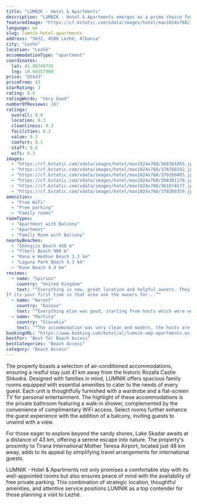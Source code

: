 ```yaml
---
title: "LUMNIK - Hotel & Apartments"
description: "LUMNIK - Hotel & Apartments emerges as a prime choice for travelers seeking both comfort and convenience in the heart of Lezhë."
featuredImage: "https://cf.bstatic.com/xdata/images/hotel/max1024x768/368381055.jpg?k=d2103db947cb8643faecff05dea507352cc29dda61061277e8e2513853e42224&o=&hp=1"
language: en
slug: lumnik-hotel-apartments
address: "SH32, 4500 Lezhë, Albania"
city: "Lezhë"
location: "Lezhë"
accommodationType: "apartment"
coordinates:
  lat: 41.80749735
  lng: 19.60357909
price: "US$43"
priceFrom: 43
starRating: 3
rating: 8.9
ratingWords: "Very Good"
numberOfReviews: 187
ratings:
  overall: 8.9
  location: 8.3
  cleanliness: 9.3
  facilities: 8.3
  value: 9.3
  comfort: 9.1
  staff: 9.6
  wifi: 8.3
images:
  - "https://cf.bstatic.com/xdata/images/hotel/max1024x768/368381055.jpg?k=d2103db947cb8643faecff05dea507352cc29dda61061277e8e2513853e42224&o=&hp=1"
  - "https://cf.bstatic.com/xdata/images/hotel/max1024x768/370260392.jpg?k=28e119364de9469b314f8c7f646be2e459954e5e9898ee2a3ba95f80b2dc8080&o=&hp=1"
  - "https://cf.bstatic.com/xdata/images/hotel/max1024x768/370260405.jpg?k=fc066445f9f27fc24f2d7e52e675998f5cf9b203b31061d8a0672030c7a7b70e&o=&hp=1"
  - "https://cf.bstatic.com/xdata/images/hotel/max1024x768/368381170.jpg?k=f4ba576cae5d95699b51d36b7d7ce632c8e5c8697f93e746dccbd4bbdd17f554&o=&hp=1"
  - "https://cf.bstatic.com/xdata/images/hotel/max1024x768/361874577.jpg?k=31e9c41c1f91cab8d9a6862997b0fa34a8b685e8be8b31f633f7b8562cb56032&o=&hp=1"
  - "https://cf.bstatic.com/xdata/images/hotel/max1024x768/370260359.jpg?k=0590d895bd0d18c2c15b943ec07e8b5f54291c316ccc181ddfdf1dc1b169b24e&o=&hp=1"
amenities:
  - "Free WiFi"
  - "Free parking"
  - "Family rooms"
roomTypes:
  - "Apartment with Balcony"
  - "Apartment"
  - "Family Room with Balcony"
nearbyBeaches:
  - "Shëngjin Beach 450 m"
  - "Ylberi Beach 900 m"
  - "Rana e Hedhun Beach 3.3 km"
  - "Laguna Park Beach 4.3 km"
  - "Kune Beach 4.4 km"
reviews:
  - name: "Spirion"
    country: "United Kingdom"
    text: "“Everything is new, great location and helpful owners. They changed our room after we made a booking mistake and agreed to lower the price of the new room (as it was a more expensive option).
If its your first time in that area ask the owners for...”"
  - name: "Narent"
    country: "Kosovo"
    text: "“Everything else was good, starting from hosts which were very friendly and they were trying to help with Everything we asked for.”"
  - name: "Martina"
    country: "Slovakia"
    text: "“The accommodation was very clean and modern, the hosts are very lovely people :) We enjoyed our short stay.”"
bookingURL: "https://www.booking.com/hotel/al/lumnik-amp-apartments.en-gb.html?aid=8035640"
bestFor: "Best for Beach Access"
bestCategories: "Beach Access"
category: "Beach Access"
---
```


The property boasts a selection of air-conditioned accommodations, ensuring a restful stay just 41 km away from the historic Rozafa Castle Shkodra. Designed with families in mind, LUMNIK offers spacious family rooms equipped with essential amenities to cater to the needs of every guest. Each unit is thoughtfully furnished with a wardrobe and a flat-screen TV for personal entertainment. The highlight of these accommodations is the private bathroom featuring a walk-in shower, complemented by the convenience of complimentary WiFi access. Select rooms further enhance the guest experience with the addition of a balcony, inviting guests to unwind with a view.

For those eager to explore beyond the sandy shores, Lake Skadar awaits at a distance of 43 km, offering a serene escape into nature. The property's proximity to Tirana International Mother Teresa Airport, located just 48 km away, adds to its appeal by simplifying travel arrangements for international guests.

LUMNIK - Hotel & Apartments not only promises a comfortable stay with its well-appointed rooms but also ensures peace of mind with the availability of free private parking. This combination of strategic location, thoughtful amenities, and attentive service positions LUMNIK as a top contender for those planning a visit to Lezhë.